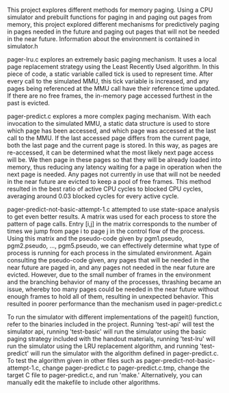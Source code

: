 This project explores different methods for memory paging. Using a CPU simulator and prebuilt functions for paging in and paging out pages from memory, this project explored different mechanisms for predictively paging in pages needed in the future and paging out pages that will not be needed in the near future. Information about the environment is contained in simulator.h

pager-lru.c explores an extremely basic paging mechanism. It uses a local page replacement strategy using the Least Recently Used algorithm. In this piece of code, a static variable called tick is used to represent time. After every call to the simulated MMU, this tick variable is increased, and any pages being referenced at the MMU call have their reference time updated. If there are no free frames, the in-memory page accessed furthest in the past is evicted.

pager-predict.c explores a more complex paging mechanism. With each invocation to the simulated MMU, a static data structure is used to store which page has been accessed, and which page was accessed at the last call to the MMU. If the last accessed page differs from the current page, both the last page and the current page is stored. In this way, as pages are re-accessed, it can be determined what the most likely next page access will be. We then page in these pages so that they will be already loaded into memory, thus reducing any latency waiting for a page in operation when the next page is needed. Any pages not currently in use that will not be needed in the near future are evicted to keep a pool of free frames. This method resulted in the best ratio of active CPU cycles to blocked CPU cycles, averaging around 0.03 blocked cycles for every active cycle.

pager-predict-not-basic-attempt-1.c attempted to use state-space analysis to get even better results. A matrix was used for each process to store the pattern of page calls. Entry [i,j] in the matrix corresponds to the number of times we jump from page i to page j in the control flow of the process. Using this matrix and the pseudo-code given by pgm1.pseudo, pgm2.pseudo, …, pgm5.pseudo, we can effectively determine what type of process is running for each process in the simulated environment. Again consulting the pseudo-code given, any pages that will be needed in the near future are paged in, and any pages not needed in the near future are evicted. However, due to the small number of frames in the environment and the branching behavior of many of the processes, thrashing became an issue, whereby too many pages could be needed in the near future without enough frames to hold all of them, resulting in unexpected behavior. This resulted in poorer performance than the mechanism used in pager-predict.c

To run the simulator with different implementations of the pageit() function, refer to the binaries included in the project. Running 'test-api' will test the simulator api, running 'test-basic' will run the simulator using the basic paging strategy included with the handout materials, running 'test-lru' will run the simulator using the LRU replacement algorithm, and running 'test-predict' will run the simulator with the algorithm defined in pager-predict.c. To test the algorithm given in other files such as pager-predict-not-basic-attempt-1.c, change pager-predict.c to pager-predict.c.tmp, change the target C file to pager-predict.c, and run 'make.' Alternatively, you can manually edit the makefile to include other algorithms.
